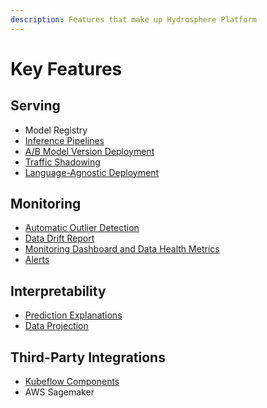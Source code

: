 ```yaml
---
description: Features that make up Hydrosphere Platform
---
```


# Key Features

## Serving

* Model Registry
* [Inference Pipelines](inference-pipelines.md)
* [A/B Model Version Deployment](a-b-model-deployments.md)
* [Traffic Shadowing](traffic-shadowing.md)
* [Language-Agnostic Deployment](language-agnostic.md)

## Monitoring

* [Automatic Outlier Detection](automatic-outlier-detection.md)
* [Data Drift Report](data-drift-report.md)
* [Monitoring Dashboard and Data Health Metrics](monitoring-dashboard.md)
* [Alerts](alerts.md)

## Interpretability

* [Prediction Explanations](root-cause.md)
* [Data Projection ](data-vizualization.md)

## Third-Party Integrations

* [Kubeflow Components](kubeflow-components.md)
* AWS Sagemaker




